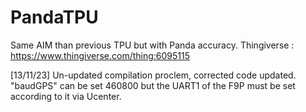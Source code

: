 # PandaTPU

Same AIM than previous TPU but with Panda accuracy.
Thingiverse : https://www.thingiverse.com/thing:6095115

[13/11/23] Un-updated compilation proclem, corrected code updated. "baudGPS" can be set 460800 but the UART1 of the F9P must be set according to it via Ucenter.
